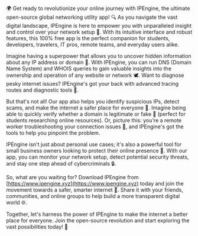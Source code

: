 🌍 Get ready to revolutionize your online journey with IPEngine, the ultimate open-source global networking utility app! 🔍 As you navigate the vast digital landscape, IPEngine is here to empower you with unparalleled insight and control over your network setup 📡. With its intuitive interface and robust features, this 100% free app is the perfect companion for students, developers, travelers, IT pros, remote teams, and everyday users alike.

Imagine having a superpower that allows you to uncover hidden information about any IP address or domain 🔎. With IPEngine, you can run DNS (Domain Name System) and WHOIS queries to gain valuable insights into the ownership and operation of any website or network 🕊️. Want to diagnose pesky internet issues? IPEngine's got your back with advanced tracing routes and diagnostic tools 🔧.

But that's not all! Our app also helps you identify suspicious IPs, detect scams, and make the internet a safer place for everyone 💪. Imagine being able to quickly verify whether a domain is legitimate or fake 🤔 (perfect for students researching online resources). Or, picture this: you're a remote worker troubleshooting your connection issues 🔧, and IPEngine's got the tools to help you pinpoint the problem.

IPEngine isn't just about personal use cases; it's also a powerful tool for small business owners looking to protect their online presence 🏢. With our app, you can monitor your network setup, detect potential security threats, and stay one step ahead of cybercriminals 🔒.

So, what are you waiting for? Download IPEngine from [https://www.ipengine.xyz](https://www.ipengine.xyz) today and join the movement towards a safer, smarter internet 🚀. Share it with your friends, communities, and online groups to help build a more transparent digital world 🌐.

Together, let's harness the power of IPEngine to make the internet a better place for everyone. Join the open-source revolution and start exploring the vast possibilities today! 🎉